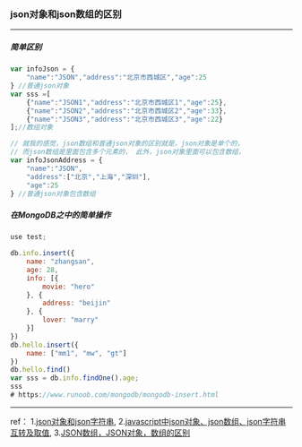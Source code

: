 ### json对象和json数组的区别
---
##### 简单区别
```js
var infoJson = {
    "name":"JSON","address":"北京市西城区","age":25
} //普通json对象
var sss =[
    {"name":"JSON1","address":"北京市西城区1","age":25},
    {"name":"JSON2","address":"北京市西城区2","age":33},
    {"name":"JSON3","address":"北京市西城区3","age":22}
];//数组对象

// 就我的感觉，json数组和普通json对象的区别就是，json对象是单个的，
// 而json数组是里面包含多个元素的， 此外，json对象里面可以包含数组，
var infoJsonAddress = {
    "name":"JSON",
    "address":["北京","上海","深圳"],
    "age":25
} //普通json对象包含数组
```



##### 在MongoDB之中的简单操作
```js
use test;

db.info.insert({
    name: "zhangsan",
    age: 28,
    info: [{
        movie: "hero"
    }, {
        address: "beijin"
    }, {
        lover: "marry"
    }]
})
db.hello.insert({
    name: ["mm1", "mw", "gt"]
})
db.hello.find()
var sss = db.info.findOne().age;
sss
# https://www.runoob.com/mongodb/mongodb-insert.html
```

---
ref：
1.[json对象和json字符串](https://blog.51cto.com/11871779/2105308),   2.[javascript中json对象、json数组、json字符串互转及取值](https://blog.csdn.net/ITYang_/article/details/79611952),   3.[JSON数组，JSON对象，数组的区别](https://blog.csdn.net/gao_sl/article/details/81699063)